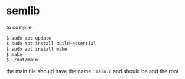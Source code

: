 # semlib
to compile :
```bash
$ sudo apt update
$ sudo apt install build-essential
$ sudo apt install make
$ make
$ ./out/main
```
the main file should have the name : `main.c`  and should be and the root
